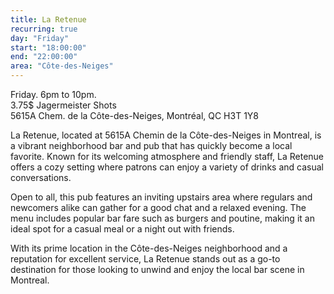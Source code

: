 ```yaml
---
title: La Retenue
recurring: true
day: "Friday"
start: "18:00:00"
end: "22:00:00"
area: "Côte-des-Neiges"
---
```


Friday. 6pm to 10pm.<br>3.75$ Jagermeister Shots<br>5615A Chem. de la Côte-des-Neiges, Montréal, QC H3T 1Y8

<!-- more -->

La Retenue, located at 5615A Chemin de la Côte-des-Neiges in Montreal, is a vibrant neighborhood bar and pub that has quickly become a local favorite. Known for its welcoming atmosphere and friendly staff, La Retenue offers a cozy setting where patrons can enjoy a variety of drinks and casual conversations.

Open to all, this pub features an inviting upstairs area where regulars and newcomers alike can gather for a good chat and a relaxed evening. The menu includes popular bar fare such as burgers and poutine, making it an ideal spot for a casual meal or a night out with friends.

With its prime location in the Côte-des-Neiges neighborhood and a reputation for excellent service, La Retenue stands out as a go-to destination for those looking to unwind and enjoy the local bar scene in Montreal.

